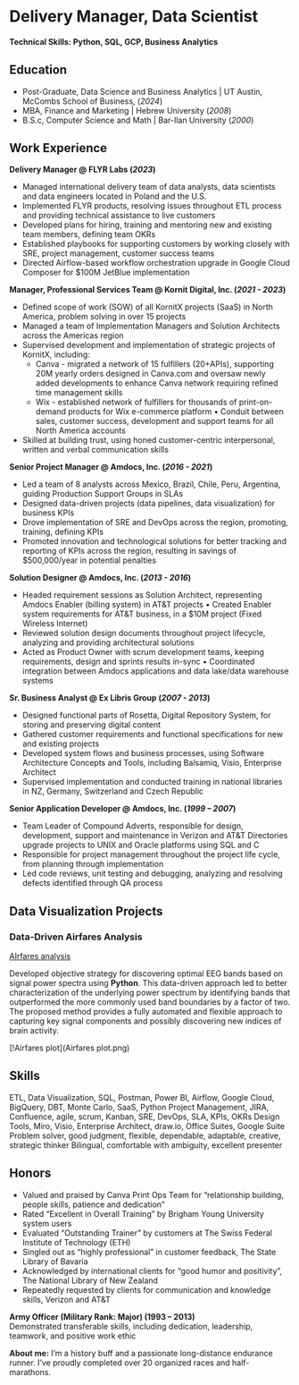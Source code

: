 # Delivery Manager, Data Scientist

#### Technical Skills: Python, SQL, GCP, Business Analytics

## Education
- Post-Graduate, Data Science and Business Analytics | UT Austin, McCombs School of Business,  (_2024_)								       		
- MBA, Finance and Marketing	| Hebrew University  (_2008_)	 			        		
- B.S.c, Computer Science and Math | Bar-Ilan University (_2000_)

## Work Experience
**Delivery Manager @ FLYR Labs (_2023_)**
- Managed international delivery team of data analysts, data scientists and data engineers located in Poland and the U.S.
- Implemented FLYR products, resolving issues throughout ETL process and providing technical assistance to live customers
- Developed plans for hiring, training and mentoring new and existing team members, defining team OKRs
- Established playbooks for supporting customers by working closely with SRE, project management, customer success teams
- Directed Airflow-based workflow orchestration upgrade in Google Cloud Composer for $100M JetBlue implementation

**Manager, Professional Services Team @ Kornit Digital, Inc. (_2021 - 2023_)**
- Defined scope of work (SOW) of all KornitX projects (SaaS) in North America, problem solving in over 15 projects
- Managed a team of Implementation Managers and Solution Architects across the Americas region
- Supervised development and implementation of strategic projects of KornitX, including:
  - Canva - migrated a network of 15 fulfillers (20+APIs), supporting 20M yearly orders designed in Canva.com and oversaw newly added developments to enhance Canva network requiring refined time management skills
  - Wix - established network of fulfillers for thousands of print-on-demand products for Wix e-commerce platform • Conduit between sales, customer success, development and support teams for all North America accounts
- Skilled at building trust, using honed customer-centric interpersonal, written and verbal communication skills

**Senior Project Manager @ Amdocs, Inc. (_2016 - 2021_)**
- Led a team of 8 analysts across Mexico, Brazil, Chile, Peru, Argentina, guiding Production Support Groups in SLAs
- Designed data-driven projects (data pipelines, data visualization) for business KPIs
- Drove implementation of SRE and DevOps across the region, promoting, training, defining KPIs
- Promoted innovation and technological solutions for better tracking and reporting of KPIs across the region, resulting in savings of $500,000/year in potential penalties

**Solution Designer @ Amdocs, Inc. (_2013 - 2016_)**
- Headed requirement sessions as Solution Architect, representing Amdocs Enabler (billing system) in AT&T projects • Created Enabler system requirements for AT&T business, in a $10M project (Fixed Wireless Internet)
- Reviewed solution design documents throughout project lifecycle, analyzing and providing architectural solutions
- Acted as Product Owner with scrum development teams, keeping requirements, design and sprints results in-sync • Coordinated integration between Amdocs applications and data lake/data warehouse systems

**Sr. Business Analyst @ Ex Libris Group (_2007 - 2013_)**
- Designed functional parts of Rosetta, Digital Repository System, for storing and preserving digital content
- Gathered customer requirements and functional specifications for new and existing projects
- Developed system flows and business processes, using Software Architecture Concepts and Tools, including Balsamiq, Visio, Enterprise Architect
- Supervised implementation and conducted training in national libraries in NZ, Germany, Switzerland and Czech Republic

**Senior Application Developer @ Amdocs, Inc. (_1999 – 2007_)**
- Team Leader of Compound Adverts, responsible for design, development, support and maintenance in Verizon and AT&T Directories upgrade projects to UNIX and Oracle platforms using SQL and C
- Responsible for project management throughout the project life cycle, from planning through implementation
- Led code reviews, unit testing and debugging, analyzing and resolving defects identified through QA process

## Data Visualization Projects
### Data-Driven Airfares Analysis
[AIrfares analysis](https://yair-brama-airfares.onrender.com/)

Developed objective strategy for discovering optimal EEG bands based on signal power spectra using **Python**. This data-driven approach led to better characterization of the underlying power spectrum by identifying bands that outperformed the more commonly used band boundaries by a factor of two. The proposed method provides a fully automated and flexible approach to capturing key signal components and possibly discovering new indices of brain activity.

[!Airfares plot](Airfares plot.png)


## Skills
ETL, Data Visualization, SQL, Postman, Power BI, Airflow, Google Cloud, BigQuery, DBT, Monte Carlo, SaaS, Python Project Management, JIRA, Confluence, agile, scrum, Kanban, SRE, DevOps, SLA, KPIs, OKRs
Design Tools, Miro, Visio, Enterprise Architect, draw.io, Office Suites, Google Suite
Problem solver, good judgment, flexible, dependable, adaptable, creative, strategic thinker
Bilingual, comfortable with ambiguity, excellent presenter


## Honors
- Valued and praised by Canva Print Ops Team for “relationship building, people skills, patience and dedication”
- Rated “Excellent in Overall Training” by Brigham Young University system users
- Evaluated “Outstanding Trainer” by customers at The Swiss Federal Institute of Technology (ETH)
- Singled out as “highly professional” in customer feedback, The State Library of Bavaria
- Acknowledged by international clients for “good humor and positivity”, The National Library of New Zealand
- Repeatedly requested by clients for communication and knowledge skills, Verizon and AT&T

**Army Officer (Military Rank: Major) (1993 – 2013)**  
Demonstrated transferable skills, including dedication, leadership, teamwork, and positive work ethic

**About me:**
I’m a history buff and a passionate long-distance endurance runner. I’ve proudly completed over 20 organized races and half-marathons.
